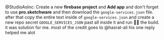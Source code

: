 @StudioAsInc: Create a new **firebase project** and **Add app** and don't forget to use **pro.sketchware** and then download the `google-services.json` file. after that copy the entire text inside of `google-services.json` and create a new repo secret `GOOGLE_SERVICES_JSON` past all inside it and run 🏃‍♂️ the build. it was solution for me. most of the credit goes to @hasrat-ali his one reply helped me alot
